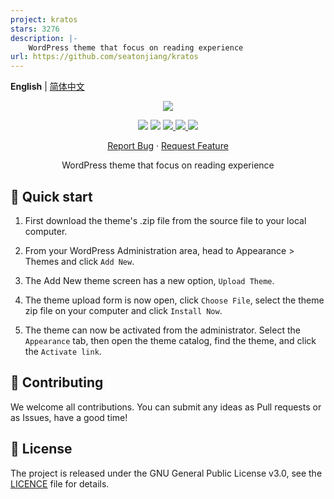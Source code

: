 ```yaml
---
project: kratos
stars: 3276
description: |-
    WordPress theme that focus on reading experience
url: https://github.com/seatonjiang/kratos
---
```


**English** | [简体中文](README.zh-CN.md)

<p align="center">
    <img src="assets/img/options/about.png">
</p>

<p align="center">
    <img src="https://img.shields.io/badge/PHP-%3E8.0-777BB4?style=flat-square&logo=php&logoColor=#777BB4">
    <img src="https://img.shields.io/badge/WordPress-v6.8%20tested-21759B?style=flat-square&logo=wordpress">
    <a href="https://github.com/seatonjiang/kratos/issues">
        <img src="https://img.shields.io/github/issues/seatonjiang/kratos?style=flat-square&color=blue">
    </a>
    <a href="https://github.com/seatonjiang/kratos/pulls">
        <img src="https://img.shields.io/github/issues-pr/seatonjiang/kratos?style=flat-square&color=brightgreen">
    </a>
    <a href="https://github.com/seatonjiang/kratos/blob/main/LICENSE">
        <img src="https://img.shields.io/github/license/seatonjiang/kratos?&style=flat-square">
    </a>
</p>

<p align="center">
    <a href="https://github.com/seatonjiang/kratos/issues">Report Bug</a>
    ·
    <a href="https://github.com/seatonjiang/kratos/issues">Request Feature</a>
</p>

<p align="center">WordPress theme that focus on reading experience</p>

## 🚀 Quick start

1. First download the theme's .zip file from the source file to your local computer.

2. From your WordPress Administration area, head to Appearance > Themes and click `Add New`.

3. The Add New theme screen has a new option, `Upload Theme`.

4. The theme upload form is now open, click `Choose File`, select the theme zip file on your computer and click `Install Now`.

5. The theme can now be activated from the administrator. Select the `Appearance` tab, then open the theme catalog, find the theme, and click the `Activate link`.

## 🤝 Contributing

We welcome all contributions. You can submit any ideas as Pull requests or as Issues, have a good time!

## 📃 License

The project is released under the GNU General Public License v3.0, see the [LICENCE](https://github.com/seatonjiang/kratos/blob/main/LICENSE) file for details.

